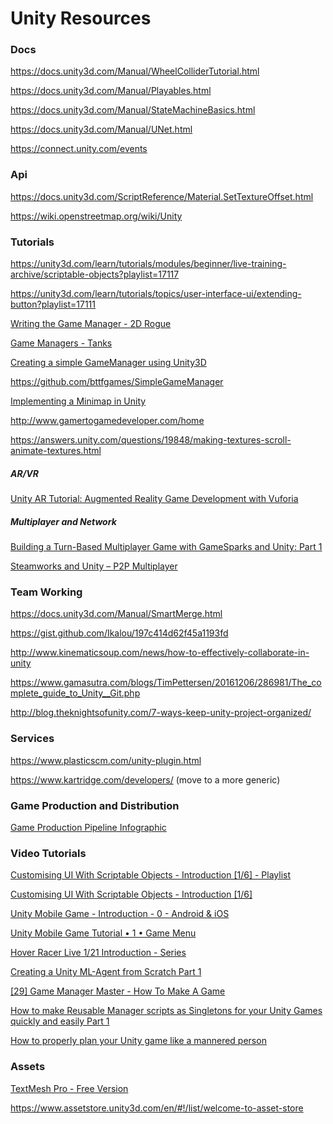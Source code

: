 # Unity Resources

### Docs

https://docs.unity3d.com/Manual/WheelColliderTutorial.html

https://docs.unity3d.com/Manual/Playables.html

https://docs.unity3d.com/Manual/StateMachineBasics.html

https://docs.unity3d.com/Manual/UNet.html

https://connect.unity.com/events

### Api

https://docs.unity3d.com/ScriptReference/Material.SetTextureOffset.html

https://wiki.openstreetmap.org/wiki/Unity

### Tutorials

https://unity3d.com/learn/tutorials/modules/beginner/live-training-archive/scriptable-objects?playlist=17117

https://unity3d.com/learn/tutorials/topics/user-interface-ui/extending-button?playlist=17111

[Writing the Game Manager - 2D Rogue](https://unity3d.com/learn/tutorials/projects/2d-roguelike-tutorial/writing-game-manager)

[Game Managers - Tanks](https://unity3d.com/learn/tutorials/projects/tanks-tutorial/game-managers)

[Creating a simple GameManager using Unity3D](https://www.packtpub.com/books/content/creating-simple-gamemanager-using-unity3d)

https://github.com/bttfgames/SimpleGameManager

[Implementing a Minimap in Unity](http://blog.theknightsofunity.com/implementing-minimap-unity/)

http://www.gamertogamedeveloper.com/home

https://answers.unity.com/questions/19848/making-textures-scroll-animate-textures.html

##### AR/VR

[Unity AR Tutorial: Augmented Reality Game Development with Vuforia](http://blog.theknightsofunity.com/unity-vuforia-guide/)

##### Multiplayer and Network

[Building a Turn-Based Multiplayer Game with GameSparks and Unity: Part 1](http://blog.theknightsofunity.com/turn-based-multiplayer-game-gamesparks-unity-1/)

[Steamworks and Unity – P2P Multiplayer](http://blog.theknightsofunity.com/steamworks-and-unity-p2p-multiplayer/)

### Team Working

https://docs.unity3d.com/Manual/SmartMerge.html

https://gist.github.com/Ikalou/197c414d62f45a1193fd

http://www.kinematicsoup.com/news/how-to-effectively-collaborate-in-unity

https://www.gamasutra.com/blogs/TimPettersen/20161206/286981/The_complete_guide_to_Unity__Git.php

http://blog.theknightsofunity.com/7-ways-keep-unity-project-organized/

### Services

https://www.plasticscm.com/unity-plugin.html

https://www.kartridge.com/developers/ (move to a more generic)

### Game Production and Distribution

[Game Production Pipeline Infographic](http://blog.theknightsofunity.com/game-production-pipeline/)

### Video Tutorials

[Customising UI With Scriptable Objects - Introduction [1/6] - Playlist](https://www.youtube.com/watch?v=HkUSmI7F304&list=PLX2vGYjWbI0TDfkKmzcXSK7zrFWEPZbQu)

[Customising UI With Scriptable Objects - Introduction [1/6]](https://www.youtube.com/watch?v=HkUSmI7F304)

[Unity Mobile Game - Introduction - 0 - Android & iOS](https://www.youtube.com/watch?v=Ot9R4IXDx3s&list=PLLH3mUGkfFCU5D0nT9dsN2-RYh1XjnHgH&index=1)

[Unity Mobile Game Tutorial • 1 • Game Menu](https://www.youtube.com/watch?v=BiaNsIKJEj0&list=PLLH3mUGkfFCWCsGUfwLMnDWdkpQuqW3xa)

[Hover Racer Live 1/21 Introduction - Series](https://www.youtube.com/watch?v=ULDhOuU2JPY&list=PLX2vGYjWbI0SvPiKiMOcj_z9zCG7V9lkp)

[Creating a Unity ML-Agent from Scratch Part 1](https://www.youtube.com/watch?v=x2RBxmooh8w)

[[29] Game Manager Master - How To Make A Game](https://www.youtube.com/watch?v=Pd80uJEfdE4)

[How to make Reusable Manager scripts as Singletons for your Unity Games quickly and easily Part 1](https://www.youtube.com/watch?v=nIMLHWkc9bs)

[How to properly plan your Unity game like a mannered person](https://www.youtube.com/watch?v=7V9tp2FnMyQ)

### Assets

[TextMesh Pro - Free Version](https://assetstore.unity.com/packages/essentials/beta-projects/textmesh-pro-84126)

https://www.assetstore.unity3d.com/en/#!/list/welcome-to-asset-store